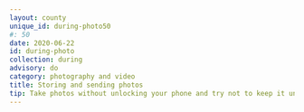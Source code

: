 ```yaml
---
layout: county 
unique_id: during-photo50
#: 50
date: 2020-06-22
id: during-photo
collection: during
advisory: do
category: photography and video
title: Storing and sending photos
tip: Take photos without unlocking your phone and try not to keep it unlocked while in your possession
---
```

